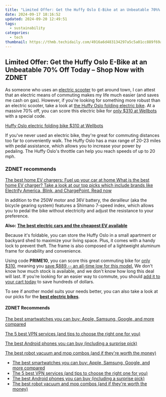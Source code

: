 ```yaml
---
title: "Limited Offer: Get the Huffy Oslo E-Bike at an Unbeatable 70%% Off Today – Shop Now with ZDNET"
date: 2024-09-17 18:16:52
updated: 2024-09-20 12:49:51
tags:
  - sustainability
categories:
  - tech
thumbnail: https://thmb.techidaily.com/4916a6d483134297a5c5a01cc889f69aabd6291d81f85c697a7c6a88a387b0cb.jpg
---
```


## Limited Offer: Get the Huffy Oslo E-Bike at an Unbeatable 70% Off Today – Shop Now with ZDNET

As someone who uses an [electric scooter](https://www.zdnet.com/article/best-electric-scooter/) to get around town, I can attest that an electric means of commuting makes my life much easier (and saves me cash on gas). However, if you're looking for something more robust than an electric scooter, take a look at [the Huffy Oslo folding electric bike](https://shareasale.com/r.cfm?b=999&u=4338022&m=83747&afftrack=techidaily&urllink=https%3A%2F%2Funicoeye.pxf.io%2F3enoev). At a massive 70% off, you can score this electric bike for [only $310 at Wellbots](https://shareasale.com/r.cfm?b=999&u=4338022&m=83747&afftrack=techidaily&urllink=https%3A%2F%2Funicoeye.pxf.io%2F3enoev) with a special code.

[Huffy Oslo electric folding bike $310 at Wellbots](https://shareasale.com/r.cfm?b=999&u=4338022&m=83747&afftrack=techidaily&urllink=https%3A%2F%2Funicoeye.pxf.io%2F3enoev)

If you've never used an electric bike, they're great for commuting distances too far to conveniently walk. The Huffy Oslo has a max range of 20-23 miles with pedal assistance, which allows you to increase your power by pedaling. The Huffy Oslo's throttle can help you reach speeds of up to 20 mph.

### **ZDNET** recommends

[The best home EV chargers: Fuel up your car at home What is the best home EV charger? Take a look at our top picks which include brands like Electrify America, Blink, and ChargePoint.  Read now](https://www.zdnet.com/article/best-home-ev-charger/)

In addition to the 250W motor and 36V battery, the derailleur (aka the bicycle gearing system) features a Shimano 7-speed index, which allows you to pedal the bike without electricity and adjust the resistance to your preference. 

**Also:** [**The best electric cars and the cheapest EV available**](https://www.zdnet.com/article/best-electric-car/)

Because it's foldable, you can store the Huffy Oslo in a small apartment or backyard shed to maximize your living space. Plus, it comes with a handy lock to prevent theft. The frame is also composed of a lightweight aluminum frame for durability and convenience.

Using code **PRIME10**, you can score this great commuting bike for [only $310](https://shareasale.com/r.cfm?b=999&u=4338022&m=83747&afftrack=techidaily&urllink=https%3A%2F%2Funicoeye.pxf.io%2F3enoev), meaning you [save $889 -- an all-time low for this model.](https://shareasale.com/r.cfm?b=999&u=4338022&m=83747&afftrack=techidaily&urllink=https%3A%2F%2Funicoeye.pxf.io%2F3enoev) We don't know how much stock is available, and we don't know how long this deal will last. If you're looking for an easier way to commute, you should [add it to your cart today](https://shareasale.com/r.cfm?b=999&u=4338022&m=83747&afftrack=techidaily&urllink=https%3A%2F%2Funicoeye.pxf.io%2F3enoev) to save hundreds of dollars.

To see if another model suits your needs better, you can also take a look at our picks for the [**best electric bikes**](https://www.zdnet.com/article/best-electric-bike/).

#### **ZDNET** Recommends

[The best smartwatches you can buy: Apple, Samsung, Google, and more compared](https://www.zdnet.com/article/best-smartwatch/ "The best smartwatches you can buy: Apple, Samsung, Google, and more compared")

[The 5 best VPN services (and tips to choose the right one for you)](https://www.zdnet.com/article/best-vpn/ "The 5 best VPN services (and tips to choose the right one for you)")

[The best Android phones you can buy (including a surprise pick)](https://www.zdnet.com/article/best-android-phone/ "The best Android phones you can buy (including a surprise pick)")

[The best robot vacuum and mop combos (and if they're worth the money)](https://www.zdnet.com/article/best-robot-vacuum-mop/ "The best robot vacuum and mop combos (and if they're worth the money)")

* [The best smartwatches you can buy: Apple, Samsung, Google, and more compared](https://www.zdnet.com/article/best-smartwatch/ "The best smartwatches you can buy: Apple, Samsung, Google, and more compared")
* [The 5 best VPN services (and tips to choose the right one for you)](https://www.zdnet.com/article/best-vpn/ "The 5 best VPN services (and tips to choose the right one for you)")
* [The best Android phones you can buy (including a surprise pick)](https://www.zdnet.com/article/best-android-phone/ "The best Android phones you can buy (including a surprise pick)")
* [The best robot vacuum and mop combos (and if they're worth the money)](https://www.zdnet.com/article/best-robot-vacuum-mop/ "The best robot vacuum and mop combos (and if they're worth the money)")

<ins class="adsbygoogle"
     style="display:block"
     data-ad-format="autorelaxed"
     data-ad-client="ca-pub-7571918770474297"
     data-ad-slot="1223367746"></ins>



<ins class="adsbygoogle"
     style="display:block"
     data-ad-client="ca-pub-7571918770474297"
     data-ad-slot="8358498916"
     data-ad-format="auto"
     data-full-width-responsive="true"></ins>
